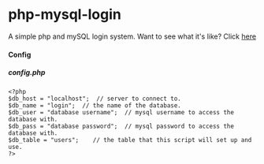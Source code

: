 # php-mysql-login
A simple php and mySQL login system.
Want to see what it's like? Click [here](https://joezwet.github.io/php-mysql-login-simple/)
#### Config
##### config.php
```
<?php
$db_host = "localhost";  // server to connect to.
$db_name = "login";  // the name of the database.
$db_user = "database username";  // mysql username to access the database with.
$db_pass = "database password";  // mysql password to access the database with.
$db_table = "users";    // the table that this script will set up and use.
?>
```
